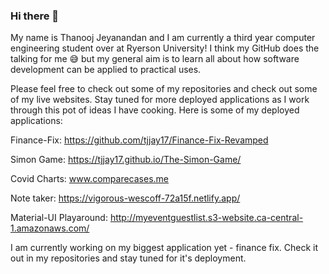 ### Hi there 👋

<!--
**tjjay17/tjjay17** is a ✨ _special_ ✨ repository because its `README.md` (this file) appears on your GitHub profile. -->
My name is Thanooj Jeyanandan and I am currently a third year computer engineering student over at Ryerson University!
I think my GitHub does the talking for me 😅 but my general aim is to learn all about how software development can be applied to practical uses.

Please feel free to check out some of my repositories and check out some of my live websites. 
Stay tuned for more deployed applications as I work through this pot of ideas I have cooking.
Here is some of my deployed applications:

Finance-Fix: https://github.com/tjjay17/Finance-Fix-Revamped

Simon Game: https://tjjay17.github.io/The-Simon-Game/

Covid Charts: www.comparecases.me

Note taker: https://vigorous-wescoff-72a15f.netlify.app/

Material-UI Playaround: http://myeventguestlist.s3-website.ca-central-1.amazonaws.com/


I am currently working on my biggest application yet - finance fix. Check it out in my repositories and stay tuned for it's deployment.
